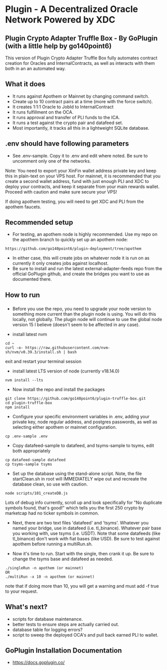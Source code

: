 # Plugin - A Decentralized Oracle Network Powered by XDC
## Plugin Crypto Adapter Truffle Box - By GoPlugin (with a little help by go140point6)

This version of Plugin Crypto Adapter Truffle Box fully automates contract creation for Oracles and InternalContracts, as well as interacts with them both in an an automated way.

## What it does
- It runs against Apothem or Mainnet by changing command switch.
- Create up to 10 contract pairs at a time (more with the force switch).
- It creates 1:1:1 Oracle to JobId to InternalContract
- It runs fulfillment on the OCA.
- It runs approval and transfer of PLI funds to the ICA.
- It runs a test against the crypto pair and datafeed set.
- Most importantly, it tracks all this in a lightweight SQLite database.

## .env should have following parameters
- See .env-sample.  Copy it to .env and edit where noted. Be sure to uncomment only one of the networks.

Note: You need to export your XinFin wallet address private key and keep this in plain-text on your VPS host.  For mainnet, it is recommended that you
create a second wallet address, fund with just enough PLI and XDC to deploy your contracts, and keep it separate from your main rewards wallet.
Proceed with caution and make sure secure your VPS!

If doing apothem testing, you will need to get XDC and PLI from the apothem faucets.

## Recommended setup

- For testing, an apothem node is highly recommended.  Use my repo on the apothem branch to quickly set up an apothem node:
```
https://github.com/go140point6/plugin-deployment/tree/apothem
```
- In either case, this will create jobs on whatever node it is run on as currently it only creates jobs against localhost.
- Be sure to install and run the latest external-adapter-feeds repo from the official GoPlugin github, and create the bridges you want to use as documented there.

## How to run

###
- Before you use the repo, you need to upgrade your node version to something more current than the plugin node is using.  You will do this locally, not globally.  The plugin node will continue to use the global node version 15 I believe (doesn't seem to be affected in any case).

- install latest nvm
```
cd ~
curl -o- https://raw.githubusercontent.com/nvm-sh/nvm/v0.39.3/install.sh | bash
```
exit and restart your terminal session

- install latest LTS version of node (currently v18.14.0)
```
nvm install --lts
```

- Now install the repo and install the packages
```
git clone https://github.com/go140point6/plugin-truffle-box.git
cd plugin-truffle-box
npm install
```

- Configure your specific environment variables in .env, adding your private key, node regular address, and postgres passwords, as well as selecting either apothem or mainnet configuration.
```
cp .env-sample .env
```

- Copy datafeed-sample to datafeed, and tsyms-sample to tsyms, edit both appropriately
```
cp datafeed-sample datafeed
cp tsyms-sample tsyms
```

- Set up the database using the stand-alone script.  Note, the file startClean.sh in root will IMMEDIATELY wipe out and recreate the database clean, so use with caution.
```
node scripts/101_createDB.js
```
Lots of debug info currently, scroll up and look specifically for "No duplicate symbols found, that's good!" which tells you the first 250 crypto by marketcap had no ticker symbols in common.

- Next, there are two text files 'datafeed' and 'tsyms'.  Whatever you named your bridge, use in datafeed (i.e. tl_binance).  Whatever pair base you working with, use tsyms (i.e. USDT).  Note that some datafeeds (like tl_binance) don't work with fiat bases (like USD).  Be sure to test against apothem before running a multiRun.sh.

- Now it's time to run.  Start with the single, then crank it up.  Be sure to change the tsyms base and datafeed as needed.
```
./singleRun -n apothem (or mainnet)
OR
./multiRun -x 10 -n apothem (or mainnet)
```
note that if doing more than 10, you will get a warning and must add -f true to your request.

## What's next?
- scripts for database maintenance.
- better tests to ensure steps are actually carried out.
- database table for logging errors?
- script to sweep the deployed OCA's and pull back earned PLI to wallet.

## GoPlugin Installation Documentation
- https://docs.goplugin.co/